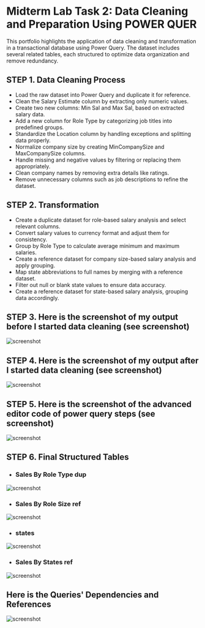 # Midterm Lab Task 2: Data Cleaning and Preparation Using POWER QUER
This portfolio highlights the application of data cleaning and transformation in a transactional database using Power Query. The dataset includes several related tables, each structured to optimize data organization and remove redundancy.

## STEP 1. Data Cleaning Process
- Load the raw dataset into Power Query and duplicate it for reference.
- Clean the Salary Estimate column by extracting only numeric values.
- Create two new columns: Min Sal and Max Sal, based on extracted salary data.
- Add a new column for Role Type by categorizing job titles into predefined groups.
- Standardize the Location column by handling exceptions and splitting data properly.
- Normalize company size by creating MinCompanySize and MaxCompanySize columns.
- Handle missing and negative values by filtering or replacing them appropriately.
- Clean company names by removing extra details like ratings.
- Remove unnecessary columns such as job descriptions to refine the dataset.

## STEP 2. Transformation
- Create a duplicate dataset for role-based salary analysis and select relevant columns.
- Convert salary values to currency format and adjust them for consistency.
- Group by Role Type to calculate average minimum and maximum salaries.
- Create a reference dataset for company size-based salary analysis and apply grouping.
- Map state abbreviations to full names by merging with a reference dataset.
- Filter out null or blank state values to ensure data accuracy.
- Create a reference dataset for state-based salary analysis, grouping data accordingly.

## STEP 3. Here is the screenshot of my output before I started data cleaning (see screenshot)
![screenshot](images/Turla%20(UD).png)

## STEP 4. Here is the screenshot of my output after I started data cleaning (see screenshot)
![screenshot](images/Turla%20(CD).png)

## STEP 5. Here is the screenshot of the advanced editor code of power query steps (see screenshot)
![screenshot](images/Turla%20(AES).png)

## STEP 6. Final Structured Tables
- ### Sales By Role Type dup
![screenshot](images/Turla%20(SBRTd).png)
- ### Sales By Role Size ref
![screenshot](images/Turla%20(SBSizer).png)
- ### states
![screenshot](images/Turla%20(s).png)
- ### Sales By States ref
![screenshot](images/Turla%20(SBStater).png)

## Here is the Queries' Dependencies and References
![screenshot](images/Turla%20(QD).png)
